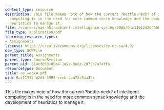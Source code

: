 ```yaml
---
content_type: resource
description: This file makes note of how the current ?bottle-neck? of intelligent
  computing is in the need for more common sense knowledge and the development of
  heuristics to manage it.
file: /courses/mas-961-ambient-intelligence-spring-2005/0ac11912d2d43580ceeb8ea73c3da32c_ae_week4.pdf
file_type: application/pdf
learning_resource_types:
- Assignments
license: https://creativecommons.org/licenses/by-nc-sa/4.0/
ocw_type: OCWFile
parent_title: Assignments
parent_type: CourseSection
parent_uid: 514cf668-00a4-1a9c-9e0e-2d75c7a7affa
resourcetype: Document
title: ae_week4.pdf
uid: 0ac11912-d2d4-3580-ceeb-8ea73c3da32c
---
```

This file makes note of how the current ?bottle-neck? of intelligent computing is in the need for more common sense knowledge and the development of heuristics to manage it.